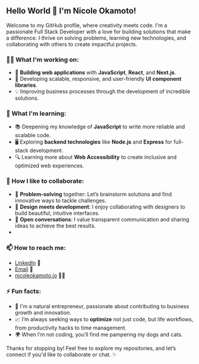 ## Hello World 👋 I'm Nicole Okamoto!

Welcome to my GitHub profile, where creativity meets code. I'm a passionate Full Stack Developer with a love for building solutions that make a difference. I thrive on solving problems, learning new technologies, and collaborating with others to create impactful projects.

### 👩‍💻 What I'm working on:
- 🚀 **Building web applications** with **JavaScript**, **React**, and **Next.js**.
- 💼 Developing scalable, responsive, and user-friendly **UI component libraries**.
- 💡 Improving business processes through the development of incredible solutions.

### 🌱 What I'm learning:
- 📚 Deepening my knowledge of **JavaScript** to write more reliable and scalable code.
- 🖥️ Exploring **backend technologies** like **Node.js** and **Express** for full-stack development.
- 🔍 Learning more about **Web Accessibility** to create inclusive and optimized web experiences.

### 🤝 How I like to collaborate:
- 🧠 **Problem-solving** together: Let’s brainstorm solutions and find innovative ways to tackle challenges.
- 🎨 **Design meets development**: I enjoy collaborating with designers to build beautiful, intuitive interfaces.
- 💬 **Open conversations**: I value transparent communication and sharing ideas to achieve the best results.
- 
### 📫 How to reach me:
- [LinkedIn](https://www.linkedin.com/in/nicole-okamoto) 💼 
- [Email](mailto:nicoleokamoto@eicloud.com) 📧
- [nicoleokamoto.io](https://nicoleokamoto.io) 👩‍💻


### ⚡ Fun facts:
- 🎨 I'm a natural entrepreneur, passionate about contributing to business growth and innovation.
- 📈 I’m always seeking ways to **optimize** not just code, but life workflows, from productivity hacks to time management.
- 🌍 When I’m not coding, you’ll find me pampering my dogs and cats.

Thanks for stopping by! Feel free to explore my repositories, and let’s connect if you'd like to collaborate or chat. ✨
